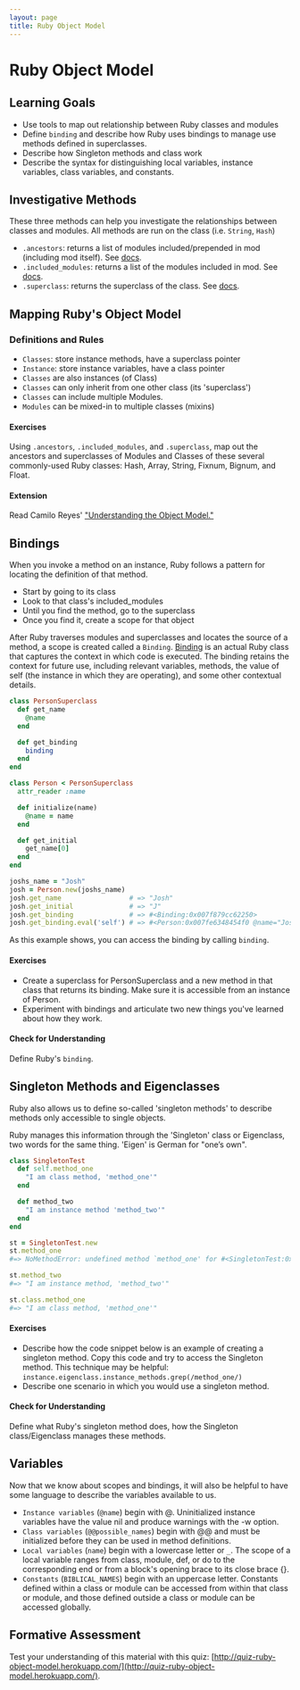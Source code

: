 ```yaml
---
layout: page
title: Ruby Object Model
---
```



# Ruby Object Model
## Learning Goals
* Use tools to map out relationship between Ruby classes and modules
* Define `binding` and describe how Ruby uses bindings to manage use methods defined in superclasses.
* Describe how Singleton methods and class work
* Describe the syntax for distinguishing local variables, instance variables, class variables, and constants.

## Investigative Methods
These three methods can help you investigate the relationships between classes and modules. All methods are run on the class (i.e. `String`, `Hash`)

* `.ancestors`: returns a list of modules included/prepended in mod (including mod itself). See [docs](https://ruby-doc.org/core-2.3.1/Module.html#method-i-ancestors).
* `.included_modules`: returns a list of the modules included in mod. See [docs](https://ruby-doc.org/core-2.2.3/Module.html#method-i-included_modules).
* `.superclass`: returns the superclass of the class. See [docs](https://ruby-doc.org/core-2.3.1/Class.html#method-i-superclass).

## Mapping Ruby's Object Model
### Definitions and Rules
* `Classes`: store instance methods, have a superclass pointer
* `Instance`: store instance variables, have a class pointer
* `Classes` are also instances (of Class)
* `Classes` can only inherit from one other class (its 'superclass')
* `Classes` can include multiple Modules.
* `Modules` can be mixed-in to multiple classes (mixins)

#### Exercises
Using `.ancestors`, `.included_modules`, and `.superclass`, map out the ancestors and superclasses of Modules and Classes of these several commonly-used Ruby classes: Hash, Array, String, Fixnum, Bignum, and Float.

#### Extension
Read Camilo Reyes' ["Understanding the Object Model."](https://www.sitepoint.com/understanding-object-model/)

## Bindings
When you invoke a method on an instance, Ruby follows a pattern for locating the definition of that method.

* Start by going to its class
* Look to that class's included_modules
* Until you find the method, go to the superclass
* Once you find it, create a scope for that object

After Ruby traverses modules and superclasses and locates the source of a method, a scope is created called a `Binding`. [Binding](https://ruby-doc.org/core-2.2.0/Binding.html) is an actual Ruby class that captures the context in which code is executed. The binding retains the context for future use, including relevant variables, methods, the value of self (the instance in which they are operating), and some other contextual details.

``` ruby
class PersonSuperclass
  def get_name
    @name
  end

  def get_binding
    binding
  end
end

class Person < PersonSuperclass
  attr_reader :name

  def initialize(name)
    @name = name
  end

  def get_initial
    get_name[0]
  end
end

joshs_name = "Josh"
josh = Person.new(joshs_name)
josh.get_name                 # => "Josh"
josh.get_initial              # => "J"
josh.get_binding              # => #<Binding:0x007f879cc62250>
josh.get_binding.eval('self') # => #<Person:0x007fe6348454f0 @name="Josh">
```

As this example shows, you can access the binding by calling `binding`.

#### Exercises
* Create a superclass for PersonSuperclass and a new method in that class that returns its binding. Make sure it is accessible from an instance of Person.
* Experiment with bindings and articulate two new things you've learned about how they work.

#### Check for Understanding
Define Ruby's `binding`.

## Singleton Methods and Eigenclasses
Ruby also allows us to define so-called 'singleton methods' to describe methods only accessible to single objects.

Ruby manages this information through the 'Singleton' class or Eigenclass, two words for the same thing. 'Eigen' is German for "one’s own".

``` ruby
class SingletonTest
  def self.method_one
    "I am class method, 'method_one'"
  end

  def method_two
    "I am instance method 'method_two'"
  end
end

st = SingletonTest.new
st.method_one
#=> NoMethodError: undefined method `method_one' for #<SingletonTest:0x007fb0f524dc60>

st.method_two
#=> "I am instance method, 'method_two'"

st.class.method_one
#=> "I am class method, 'method_one'"
```

#### Exercises
* Describe how the code snippet below is an example of creating a singleton method. Copy this code and try to access the Singleton method. This technique may be helpful: `instance.eigenclass.instance_methods.grep(/method_one/)`
* Describe one scenario in which you would use a singleton method.

#### Check for Understanding
Define what Ruby's singleton method does, how the Singleton class/Eigenclass manages these methods.

## Variables
Now that we know about scopes and bindings, it will also be helpful to have some language to describe the variables available to us.

* `Instance variables` (`@name`) begin with @. Uninitialized instance variables have the value nil and produce warnings with the -w option.
* `Class variables` (`@@possible_names`) begin with @@ and must be initialized before they can be used in method definitions.
* `Local variables` (`name`) begin with a lowercase letter or `_`. The scope of a local variable ranges from class, module, def, or do to the corresponding end or from a block's opening brace to its close brace {}.
* `Constants` (`BIBLICAL_NAMES`) begin with an uppercase letter. Constants defined within a class or module can be accessed from within that class or module, and those defined outside a class or module can be accessed globally.

## Formative Assessment
Test your understanding of this material with this quiz: [http://quiz-ruby-object-model.herokuapp.com/](http://quiz-ruby-object-model.herokuapp.com/).
